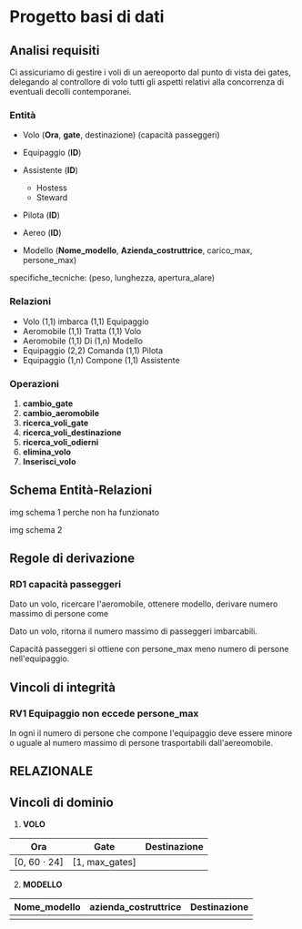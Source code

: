 # Progetto basi di dati

## Analisi requisiti

Ci assicuriamo di gestire i voli di un aereoporto dal punto di vista dei gates, delegando al controllore di volo tutti gli aspetti relativi alla concorrenza di eventuali decolli contemporanei.

### Entità
- Volo
(**Ora**, **gate**, destinazione) (capacità passeggeri)

- Equipaggio (**ID**)

- Assistente
(**ID**)
    - Hostess 
    - Steward
- Pilota
(**ID**)
- Aereo
(**ID**)
- Modello
(**Nome_modello**, **Azienda_costruttrice**, carico_max, persone_max)

specifiche_tecniche: (peso, lunghezza, apertura_alare)

### Relazioni
- Volo (1,1) imbarca (1,1) Equipaggio
- Aeromobile (1,1) Tratta (1,1) Volo
- Aeromobile (1,1) Di (1,n) Modello
- Equipaggio (2,2) Comanda (1,1) Pilota
- Equipaggio (1,n) Compone (1,1) Assistente

### Operazioni

1. **cambio_gate**
2. **cambio_aeromobile**
3. **ricerca_voli_gate**
4. **ricerca_voli_destinazione**
5. **ricerca_voli_odierni**
6. **elimina_volo**
7. **Inserisci_volo**

## Schema Entità-Relazioni

img schema 1
perche non ha funzionato

img schema 2

## Regole di derivazione

### RD1 **capacità passeggeri**
Dato un volo, ricercare l'aeromobile, ottenere modello, derivare numero massimo di persone come 

Dato un volo, ritorna il numero massimo di passeggeri imbarcabili.

Capacità passeggeri si ottiene con persone_max meno numero di persone nell'equipaggio.

## Vincoli di integrità

### RV1 **Equipaggio non eccede persone_max**
In ogni il numero di persone che compone l'equipaggio deve essere minore o uguale al numero massimo di persone trasportabili dall'aereomobile.

## RELAZIONALE


## Vincoli di dominio

1. **VOLO**

| **Ora**            | **Gate**       | Destinazione |
|--------------------|----------------|--------------|
| [0, 60 $\cdot$ 24] | [1, max_gates] |              |

2. **MODELLO**

| **Nome_modello** | **azienda_costruttrice** | Destinazione |
|------------------|--------------------------|--------------|
|                  |                          |              |




